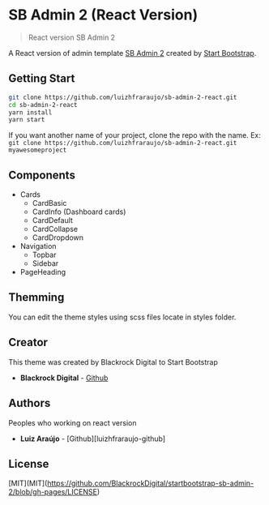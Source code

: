 # SB Admin 2 (React Version)
> React version SB Admin 2

A React version of admin template [SB Admin 2](https://startbootstrap.com/themes/sb-admin-2/) created by [Start Bootstrap](https://startbootstrap.com).

## Getting Start

```bash
git clone https://github.com/luizhfraraujo/sb-admin-2-react.git
cd sb-admin-2-react
yarn install
yarn start
```

If you want another name of your project, clone the repo with the name. Ex: `git clone https://github.com/luizhfraraujo/sb-admin-2-react.git myawesomeproject`

## Components

* Cards
    * CardBasic
    * CardInfo (Dashboard cards)
    * CardDefault
    * CardCollapse
    * CardDropdown
* Navigation
    * Topbar
    * Sidebar
* PageHeading

## Themming

You can edit the theme styles using scss files locate in styles folder.

## Creator
This theme was created by Blackrock Digital to Start Bootstrap

* **Blackrock Digital** - [Github][blackrock-github]

## Authors
Peoples who working on react version

* **Luiz Araújo** - [Github][luizhfraraujo-github]

## License
[MIT](MIT](https://github.com/BlackrockDigital/startbootstrap-sb-admin-2/blob/gh-pages/LICENSE)

<!-- Markdown link & img -->
[blackrock-github]: https://github.com/BlackrockDigital
[luizhfaraujo-github]: https://github.com/luizhfraraujo